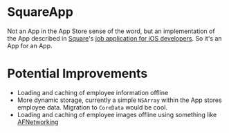 # SquareApp

Not an App in the App Store sense of the word, but an implementation of the App described in [Square](https://squareup.com/)'s [job application for iOS developers](https://squareup.com/jobs/oMYtVfwS). So it's an App for an App.

# Potential Improvements

- Loading and caching of employee information offline
- More dynamic storage, currently a simple `NSArray` within the App stores employee data. Migration to `CoreData` would be cool.
- Loading and caching of employee images offline using something like [AFNetworking](https://github.com/gowalla/AFNetworking)
